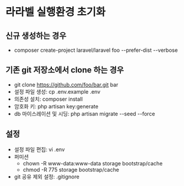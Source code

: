# 라라벨 실행환경 초기화

## 신규 생성하는 경우
* composer create-project laravel/laravel foo --prefer-dist --verbose

## 기존 git 저장소에서 clone 하는 경우
* git clone https://github.com/foo/bar.git bar
* 설정 파일 생성: cp .env.example .env
* 의존성 설치: composer install
* 암호화 키: php artisan key:generate
* db 마이스레이션 및 시딩: php artisan migrate --seed --force

## 설정
* 설정 파일 편집: vi .env
* 퍼미션
	* chown -R www-data:www-data storage bootstrap/cache
	* chmod -R 775 storage bootstrap/cache
* git 공유 제외 설정: .gitignore